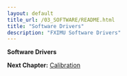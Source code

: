 ```yaml
---
layout: default
title_url: /03_SOFTWARE/README.html
title: "Software Drivers"
description: "FXIMU Software Drivers"
---
```


**Software Drivers**

__Next Chapter:__ [Calibration](../04_CALIBRATION/README.md)
